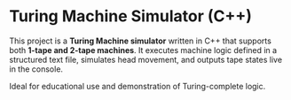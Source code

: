 # Turing Machine Simulator (C++)

This project is a **Turing Machine simulator** written in C++ that supports both **1-tape and 2-tape machines**. It executes machine logic defined in a structured text file, simulates head movement, and outputs tape states live in the console.

Ideal for educational use and demonstration of Turing-complete logic.
